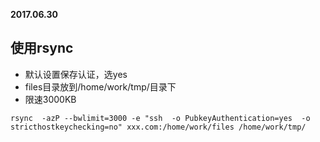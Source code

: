 **2017.06.30**

## 使用rsync

* 默认设置保存认证，选yes
* files目录放到/home/work/tmp/目录下
* 限速3000KB

```
rsync  -azP --bwlimit=3000 -e "ssh  -o PubkeyAuthentication=yes  -o stricthostkeychecking=no" xxx.com:/home/work/files /home/work/tmp/

```



